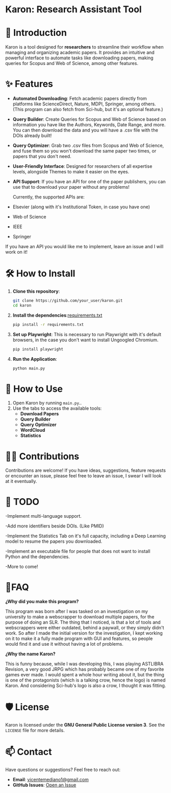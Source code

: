 # Karon: Research Assistant Tool

# 📖 Introduction

Karon is a tool designed for **researchers** to streamline their workflow when managing and organizing academic papers. It provides an intuitive and powerful interface to automate tasks like downloading papers, making queries for Scopus and Web of Science, among other features.

# ✨ Features

- **Automated Downloading**: Fetch academic papers directly from platforms like ScienceDirect, Nature, MDPI, Springer, among others. (This program can also fetch from Sci-hub, but it's an optional feature.)
- **Query Builder**: Create Queries for Scopus and Web of Science based on information you have like the Authors, Keywords, Date Range, and more. You can then download the data and you will have a .csv file with the DOIs already built!
- **Query Optimizer**: Grab two .csv files from Scopus and Web of Science, and fuse them so you won't download the same paper two times, or papers that you don't need.
- **User-Friendly Interface**: Designed for researchers of all expertise levels, alongside Themes to make it easier on the eyes.
- **API Support**: If you have an API for one of the paper publishers, you can use that to download your paper without any problems!

  Currently, the supported APIs are:
- Elsevier (along with it's Institutional Token, in case you have one)
- Web of Science
- IEEE
- Springer

If you have an API you would like me to implement, leave an issue and I will work on it!

# 🛠️ How to Install

1. **Clone this repository**:
   ```bash
   git clone https://github.com/your_user/karon.git
   cd karon

2. **Install the dependencies**:[requirements.txt](https://github.com/user-attachments/files/17925026/requirements.txt)
   ```bash
   pip install -r requirements.txt


3. **Set up Playwright**:
   This is necessary to run Playwright with it's default browsers, in the case you don't want to install Ungoogled Chromium.
   ```bash
   pip install playwright

5. **Run the Application**:
   ```bash
   python main.py

# 🚀 How to Use

1. Open Karon by running `main.py`..
2. Use the tabs to access the available tools:
   - **Download Papers**
   - **Query Builder**
   - **Query Optimizer**
   - **WordCloud**
   - **Statistics**


# 👨‍💻 Contributions

Contributions are welcome! If you have ideas, suggestions, feature requests or encounter an issue, please feel free to leave an issue, I swear I will look at it eventually.

# 🔧 TODO
-Implement multi-language support.

-Add more identifiers beside DOIs. (Like PMID)

-Implement the Statistics Tab on it's full capacity, including a Deep Learning model to resume the papers you downloaded.

-Implement an executable file for people that does not want to install Python and the dependencies.

-More to come!


# 🌟FAQ
 **¿Why did you make this program?**
 
 This program was born after I was tasked on an investigation on my university to make a webscrapper to download multiple papers, for the purpose of doing an SLR. The thing that I noticed, is that a lot of tools and webscrappers were either outdated, behind a paywall, or they simply didn't work. So after I made the initial version for the investigation, I kept working on it to make it a fully made program with GUI and features, so people would find it and use it without having a lot of problems.
 
 **¿Why the name Karon?**
 
 This is funny because, while I was developing this, I was playing ASTLIBRA Revision, a very good JRPG which has probably became one of my favorite games ever made. I would spent a whole hour writing about it, but the thing is one of the protagonists (which is a talking crow, hence the logo) is named Karon. And considering Sci-hub's logo is also a crow, I thought it was fitting.

# 🛡️ License

Karon is licensed under the **GNU General Public License version 3**. See the `LICENSE` file for more details.

# 📫 Contact

Have questions or suggestions? Feel free to reach out:

- **Email**: [vicentemediano1@gmail.com](vicentemediano1@gmail.com)
- **GitHub Issues**: [Open an Issue](https://github.com/Zorkats/karon/issues)




